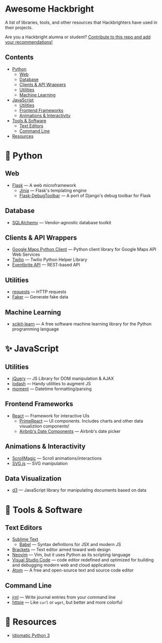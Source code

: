 # Awesome Hackbright

A list of libraries, tools, and other resources that Hackbrighters have used in
their projects.

Are you a Hackbright alumna or student?
[Contribute to this repo and add your recommendations!](https://github.com/atrnh/awesome-hackbright/wiki)

## Contents

- [Python](#-python)
  - [Web](#web)
  - [Database](#database)
  - [Clients &amp; API Wrappers](#clients--api-wrappers)
  - [Utilities](#utilities)
  - [Machine Learning](#machine-learning)
- [JavaScript](#-javascript)
  - [Utilities](#utilities-1)
  - [Frontend Frameworks](#frontend-frameworks)
  - [Animations &amp; Interactivity](#animations--interactivity)
- [Tools &amp; Software](#-tools--software)
  - [Text Editors](#text-editors)
  - [Command Line](#command-line)
- [Resources](#-resources)

# 🐍 Python

## Web

- [Flask](http://flask.pocoo.org/) &mdash; A web microframework
  - [Jinja](http://jinja.pocoo.org/) &mdash; Flask's templating engine
  - [Flask-DebugToolbar](http://github.com/mgood/flask-debugtoolbar/) &mdash; A port of
    Django's debug toolbar for Flask

## Database

- [SQLAlchemy](https://www.sqlalchemy.org/) &mdash; Vendor-agnostic database toolkit

## Clients &amp; API Wrappers

- [Google Maps Python Client](https://github.com/googlemaps/google-maps-services-python)
  &mdash; Python client library for Google Maps API Web Services
- [Twilio](https://www.twilio.com/docs/libraries/python) &mdash; Twilio Python Helper Library 
- [Eventbrite API](https://www.eventbrite.com/platform/api)
&mdash; REST-based API
  
## Utilities

- [requests](http://docs.python-requests.org/en/master/) &mdash; HTTP requests
- [Faker](https://faker.readthedocs.io/en/stable/) &mdash; Generate fake data

## Machine Learning 
- [scikit-learn](https://scikit-learn.org/stable/) &mdash;  A free software machine learning library for the Python programming language

# ✨ JavaScript

## Utilities

- [jQuery](https://jquery.com/) &mdash; JS Library for DOM manipulation & AJAX
- [lodash](https://lodash.com/) &mdash; Handy utilities to augment JS
- [moment](https://momentjs.com/) &mdash; Datetime formatting/parsing

## Frontend Frameworks

- [React](https://reactjs.org/) &mdash; Framework for interactive UIs
  - [PrimeReact](https://www.primefaces.org/primereact/#/) &mdash; UI components.
    Includes charts and other data visualiztion components!
  - [Airbnb's Date Components](https://github.com/airbnb/react-dates) &mdash; Airbnb's
    date picker

## Animations &amp; Interactivity

- [ScrollMagic](http://scrollmagic.io/) &mdash; Scroll animations/interactions
- [SVG.js](https://svgjs.com/docs/2.7/) &mdash; SVG manipulation

## Data Visualization
- [d3](https://d3js.org/) &mdash; JavaScript library for manipulating documents based on data

# 🍴 Tools &amp; Software

## Text Editors

- [Sublime Text](https://www.sublimetext.com/)
  - [Babel](https://packagecontrol.io/packages/Babel) &mdash; Syntax definitions for JSX and modern JS
- [Brackets](http://brackets.io/) &mdash; Text editor aimed toward web design
- [Neovim](https://neovim.io/) &mdash; Vim, but it uses Python as its scripting language
- [Visual Studio Code](https://code.visualstudio.com/) &mdash; code editor redefined and optimized for building and debugging modern web and cloud applications
- [Atom](https://atom.io/) &mdash; A free and open-source text and source code editor

## Command Line

- [jrnl](http://jrnl.sh/) &mdash; Write journal entries from your command line
- [httpie](https://httpie.org/) &mdash; Like `curl` or `wget`, but better and more colorful

# 🍎 Resources

- [Idiomatic Python 3](https://github.com/jerry-git/learn-python3#idiomatic-python)
